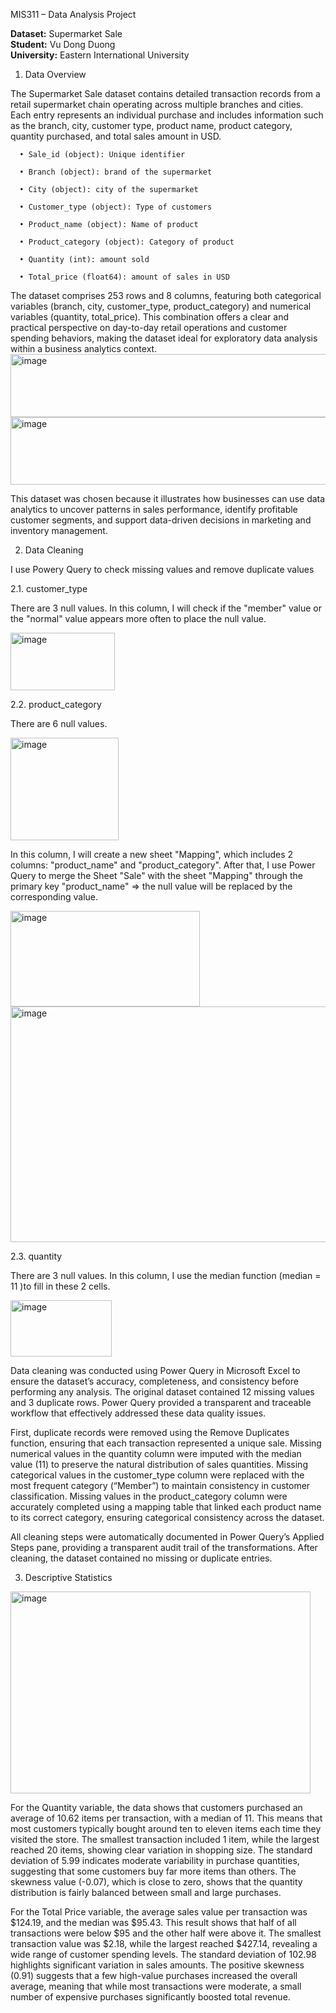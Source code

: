 MIS311 – Data Analysis Project

**Dataset:** Supermarket Sale  
**Student:** Vu Dong Duong  
**University:** Eastern International University

1. Data Overview

  The Supermarket Sale dataset contains detailed transaction records from a retail supermarket chain operating across multiple branches and cities. Each entry represents an individual purchase and includes information such as the branch, city, customer type, product name, product category, quantity purchased, and total sales amount in USD.
     
      •	Sale_id (object): Unique identifier
      
      •	Branch (object): brand of the supermarket
      
      •	City (object): city of the supermarket
      
      •	Customer_type (object): Type of customers
      
      •	Product_name (object): Name of product
      
      •	Product_category (object): Category of product
      
      •	Quantity (int): amount sold
      
      •	Total_price (float64): amount of sales in USD

  
  
  The dataset comprises 253 rows and 8 columns, featuring both categorical variables (branch, city, customer_type, product_category) and numerical variables (quantity, total_price). This combination offers a clear and practical perspective on day-to-day retail operations and customer spending behaviors, making the dataset ideal for exploratory data analysis within a business analytics context.
<img width="649" height="101" alt="image" src="https://github.com/user-attachments/assets/0d1731b5-7067-481a-bc42-c0b1382c97bc" />
<img width="649" height="108" alt="image" src="https://github.com/user-attachments/assets/82f1b4d7-d90b-4b53-a77d-06af857aaaca" />

  This dataset was chosen because it illustrates how businesses can use data analytics to uncover patterns in sales performance, identify profitable customer segments, and support data-driven decisions in marketing and inventory management.

2. Data Cleaning

I use Powery Query to check missing values and remove duplicate values
   
   2.1. customer_type
  
  There are 3 null values. In this column, I will check if the "member" value or the "normal" value appears more often to place the null value.
      
  <img width="167" height="92" alt="image" src="https://github.com/user-attachments/assets/b6064099-c7d5-4053-8b08-ba35f1b3d932" />

   2.2. product_category
  
  There are 6 null values.
      
  <img width="173" height="164" alt="image" src="https://github.com/user-attachments/assets/90b8f3f3-4a83-4ffe-8650-639b249adad6" />

  In this column, I will create a new sheet "Mapping", which includes 2 columns: "product_name" and "product_category". After that, I use Power Query to merge the Sheet "Sale" with the sheet "Mapping" through the primary key "product_name" => the null value will be       replaced by the corresponding value.

  <img width="303" height="153" alt="image" src="https://github.com/user-attachments/assets/f1899559-aab9-4e09-94ae-bc621efd4ec9" />
  <img width="1081" height="377" alt="image" src="https://github.com/user-attachments/assets/50f53416-fde5-4118-acf5-bd02e55db1b2" />



   2.3. quantity
  
  There are 3 null values. In this column, I use the median function (median = 11 )to fill in these 2 cells.
      
   <img width="162" height="90" alt="image" src="https://github.com/user-attachments/assets/b6ab2b84-0acd-4b11-a74b-28a5888564ab" />
        

   Data cleaning was conducted using Power Query in Microsoft Excel to ensure the dataset’s accuracy, completeness, and consistency before performing any analysis. The original dataset contained 12 missing values and 3 duplicate rows. Power Query provided a transparent and traceable workflow that effectively addressed these data quality issues.
          
  First, duplicate records were removed using the Remove Duplicates function, ensuring that each transaction represented a unique sale. Missing numerical values in the quantity column were imputed with the median value (11) to preserve the natural distribution of sales quantities. Missing categorical values in the customer_type column were replaced with the most frequent category (“Member”) to maintain consistency in customer classification. Missing values in the product_category column were accurately completed using a mapping table that linked each product name to its correct category, ensuring categorical consistency across the dataset.
    
  All cleaning steps were automatically documented in Power Query’s Applied Steps pane, providing a transparent audit trail of the transformations. After cleaning, the dataset contained no missing or duplicate entries.

  3. Descriptive Statistics

  <img width="480" height="323" alt="image" src="https://github.com/user-attachments/assets/b3823151-7c52-4c9a-9ebe-81f62fb44c3d" />


  For the Quantity variable, the data shows that customers purchased an average of 10.62 items per transaction, with a median of 11. This means that most customers typically bought around ten to eleven items each time they visited the store. The smallest transaction included 1 item, while the largest reached 20 items, showing clear variation in shopping size. The standard deviation of 5.99 indicates moderate variability in purchase quantities, suggesting that some customers buy far more items than others. The skewness value (-0.07), which is close to zero, shows that the quantity distribution is fairly balanced between small and large purchases.
     
  For the Total Price variable, the average sales value per transaction was $124.19, and the median was $95.43. This result shows that half of all transactions were below $95 and the other half were above it. The smallest transaction value was $2.18, while the largest reached $427.14, revealing a wide range of customer spending levels. The standard deviation of 102.98 highlights significant variation in sales amounts. The positive skewness (0.91) suggests that a few high-value purchases increased the overall average, meaning that while most transactions were moderate, a small number of expensive purchases significantly boosted total revenue.

